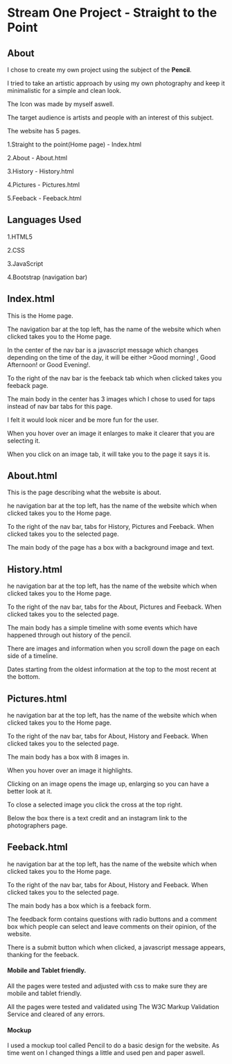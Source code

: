 # Stream One Project - **Straight to the Point**

## About
I chose to create my own project using the subject of the **Pencil**.

I tried to take an artistic approach by using my own photography and keep it minimalistic for a simple and clean look.

The Icon was made by myself aswell.

The target audience is artists and people with an interest of this subject.

The website has 5 pages.

1.Straight to the point(Home page) - Index.html

2.About - About.html

3.History - History.html

4.Pictures - Pictures.html

5.Feeback - Feeback.html

## Languages Used
1.HTML5

2.CSS

3.JavaScript

4.Bootstrap (navigation bar)

## Index.html
This is the Home page.

The navigation bar at the top left, has the name of the website which when clicked takes you to the Home page.

In the center of the nav bar is a javascript message which changes depending on the time of the day, it will be either >Good morning! , Good Afternoon! or Good Evening!.

To the right of the nav bar is the feeback tab which when clicked takes you feeback page.

The main body in the center has 3 images which I chose to used for taps instead of nav bar tabs for this page.

I felt it would look nicer and be more fun for the user.

When you hover over an image it enlarges to make it clearer that you are selecting it.

When you click on an image tab, it will take you to the page it says it is.

## About.html
This is the page describing what the website is about.

he navigation bar at the top left, has the name of the website which when clicked takes you to the Home page.

To the right of the nav bar, tabs for History, Pictures and Feeback. When clicked takes you to the selected page.

The main body of the page has a box with a background image and text.

## History.html
he navigation bar at the top left, has the name of the website which when clicked takes you to the Home page.

To the right of the nav bar, tabs for the About, Pictures and Feeback. When clicked takes you to the selected page.

The main body has a simple timeline with some events which have happened through out history of the pencil.

There are images and information when you scroll down the page on each side of a timeline.

Dates starting from the oldest information at the top to the most recent at the bottom.

## Pictures.html
he navigation bar at the top left, has the name of the website which when clicked takes you to the Home page.

To the right of the nav bar, tabs for About, History and Feeback. When clicked takes you to the selected page.

The main body has a box with 8 images in.

When you hover over an image it highlights. 

Clicking on an image opens the image up, enlarging so you can have a better look at it.

To close a selected image you click the cross at the top right.

Below the box there is a text credit and an instagram link to the photographers page.

## Feeback.html
he navigation bar at the top left, has the name of the website which when clicked takes you to the Home page.

To the right of the nav bar, tabs for About, History and Feeback. When clicked takes you to the selected page.

The main body has a box which is a feeback form. 

The feedback form contains questions with radio buttons and a comment box which people can select and leave comments on their opinion, of the website.

There is a submit button which when clicked, a javascript message appears, thanking for the feeback.

#### Mobile and Tablet friendly.
All the pages were tested and adjusted with css to make sure they are mobile and tablet friendly.

All the pages were tested and validated using The W3C Markup Validation Service and cleared of any errors.

#### Mockup
I used a mockup tool called Pencil to do a basic design for the website. As time went on I changed things a little and used pen and paper aswell.
